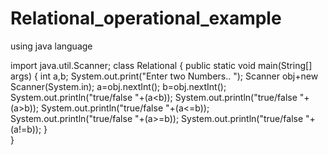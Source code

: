 # Relational_operational_example
using java language

import java.util.Scanner;
class Relational 
{
  public static void main(String[] args)
  {
     int a,b;
     System.out.print("Enter two Numbers.. ");
     Scanner obj+new Scanner(System.in);
     a=obj.nextInt();
     b=obj.nextInt();
     System.out.println("true/false "+(a<b));
     System.out.println("true/false "+(a>b));
     System.out.println("true/false "+(a<=b));
     System.out.println("true/false "+(a>=b));
     System.out.println("true/false "+(a!=b));
   }  
}   
   
